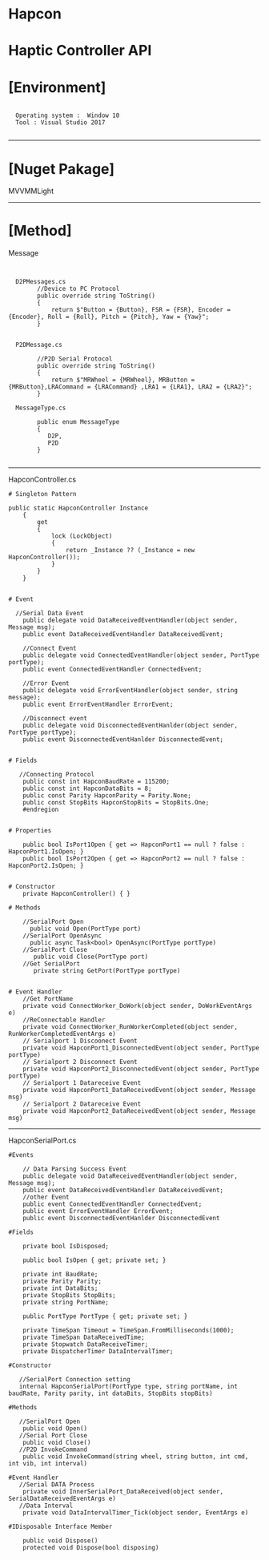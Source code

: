 # Hapcon

Haptic Controller API
=====================

# [Environment]
<pre><code>
  Operating system :  Window 10
  Tool : Visual Studio 2017
  </code></pre>
  -----------------------------------------------
# [Nuget Pakage]

   MVVMMLight
   
   ----------------------------------------------
# [Method]

 Message
  <pre><code>
  
  D2PMessages.cs
        //Device to PC Protocol 
        public override string ToString()
        {
            return $"Button = {Button}, FSR = {FSR}, Encoder = {Encoder}, Roll = {Roll}, Pitch = {Pitch}, Yaw = {Yaw}";
        }
        
  
  P2DMessage.cs
  
        //P2D Serial Protocol
        public override string ToString()
        {
            return $"MRWheel = {MRWheel}, MRButton = {MRButton},LRACommand = {LRACommand} ,LRA1 = {LRA1}, LRA2 = {LRA2}";
        }
        
  MessageType.cs
  
        public enum MessageType
        {
           D2P,
           P2D
        }
    </pre></code>

  --------------------------------------------------------------------------------------
  HapconController.cs
  
    # Singleton Pattern
    
    public static HapconController Instance
        {
            get
            {
                lock (LockObject)
                {
                    return _Instance ?? (_Instance = new HapconController());
                }
            }
        }
    
    
    # Event
    
      //Serial Data Event
        public delegate void DataReceivedEventHandler(object sender, Message msg);
        public event DataReceivedEventHandler DataReceivedEvent;

        //Connect Event
        public delegate void ConnectedEventHandler(object sender, PortType portType);
        public event ConnectedEventHandler ConnectedEvent;

        //Error Event
        public delegate void ErrorEventHandler(object sender, string message);
        public event ErrorEventHandler ErrorEvent;

        //Disconnect event
        public delegate void DisconnectedEventHanlder(object sender, PortType portType);
        public event DisconnectedEventHanlder DisconnectedEvent;
        
    
    # Fields 
       
       //Connecting Protocol
        public const int HapconBaudRate = 115200;
        public const int HapconDataBits = 8;
        public const Parity HapconParity = Parity.None;
        public const StopBits HapconStopBits = StopBits.One;
        #endregion
    
    
    # Properties

        public bool IsPort1Open { get => HapconPort1 == null ? false : HapconPort1.IsOpen; }
        public bool IsPort2Open { get => HapconPort2 == null ? false : HapconPort2.IsOpen; }
       
    
    # Constructor
        private HapconController() { }
    
    # Methods
    
        //SerialPort Open
          public void Open(PortType port)
        //SerialPort OpenAsync
          public async Task<bool> OpenAsync(PortType portType)
        //SerialPort Close
           public void Close(PortType port)
        //Get SerialPort
           private string GetPort(PortType portType)
           
           
    # Event Handler
        //Get PortName
        private void ConnectWorker_DoWork(object sender, DoWorkEventArgs e)
        //ReConnectable Handler
        private void ConnectWorker_RunWorkerCompleted(object sender, RunWorkerCompletedEventArgs e)
        // Serialport 1 Discoonect Event
        private void HapconPort1_DisconnectedEvent(object sender, PortType portType)
        // Serialport 2 Disconnect Event
        private void HapconPort2_DisconnectedEvent(object sender, PortType portType)
        // Serialport 1 Datareceive Event
        private void HapconPort1_DataReceivedEvent(object sender, Message msg)
        // Serialport 2 Datareceive Event
        private void HapconPort2_DataReceivedEvent(object sender, Message msg)
 
----------------------------------------------------------------------------------------------------------
  HapconSerialPort.cs
    
    #Events
    
        // Data Parsing Success Event
        public delegate void DataReceivedEventHandler(object sender, Message msg);
        public event DataReceivedEventHandler DataReceivedEvent;
        //other Event
        public event ConnectedEventHandler ConnectedEvent;
        public event ErrorEventHandler ErrorEvent;
        public event DisconnectedEventHanlder DisconnectedEvent
        
    #Fields
    
        private bool IsDisposed;

        public bool IsOpen { get; private set; }

        private int BaudRate;
        private Parity Parity;
        private int DataBits;
        private StopBits StopBits;
        private string PortName;

        public PortType PortType { get; private set; }

        private TimeSpan Timeout = TimeSpan.FromMilliseconds(1000);
        private TimeSpan DataReceivedTime;
        private Stopwatch DataReceiveTimer;
        private DispatcherTimer DataIntervalTimer;
        
    #Constructor
   
       //SerialPort Connection setting
       internal HapconSerialPort(PortType type, string portName, int baudRate, Parity parity, int dataBits, StopBits stopBits)
       
    #Methods     
   
       //SerialPort Open 
        public void Open()
       //Serial Port Close
        public void Close()
       //P2D InvokeCommand
        public void InvokeCommand(string wheel, string button, int cmd, int vib, int interval)
        
    #Event Handler
       //Serial DATA Process
        private void InnerSerialPort_DataReceived(object sender, SerialDataReceivedEventArgs e)
       //Data Interval 
        private void DataIntervalTimer_Tick(object sender, EventArgs e)
        
    #IDisposable Interface Member
       
        public void Dispose()
        protected void Dispose(bool disposing)
        
       
